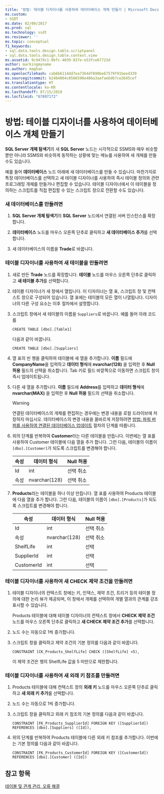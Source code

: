 ```yaml
---
title: '방법: 테이블 디자이너를 사용하여 데이터베이스 개체 만들기 | Microsoft Docs'
ms.custom:
- SSDT
ms.date: 02/09/2017
ms.prod: sql
ms.technology: ssdt
ms.reviewer: ''
ms.topic: conceptual
f1_keywords:
- sql.data.tools.design.table.scriptpanel
- sql.data.tools.design.table.context.view
ms.assetid: 9c9479c1-9bfc-4039-837e-e53fce67723d
author: markingmyname
ms.author: maghan
ms.openlocfilehash: cab6b6114dd7ea7364df890be67579f91bee4339
ms.sourcegitcommit: b2464064c0566590e486a3aafae6d67ce2645cef
ms.translationtype: HT
ms.contentlocale: ko-KR
ms.lasthandoff: 07/15/2019
ms.locfileid: "67897172"
---
```

# <a name="how-to-create-database-objects-using-table-designer"></a>방법: 테이블 디자이너를 사용하여 데이터베이스 개체 만들기
**SQL Server 개체 탐색기**의 새 **SQL Server** 노드는 시각적으로 SSMS와 매우 비슷할 뿐만 아니라 SSMS와 비슷하게 동작하는 상황에 맞는 메뉴를 사용하여 새 개체를 만들 수도 있습니다.  
  
예를 들어 **데이터베이스** 노드 아래에 새 데이터베이스를 만들 수 있습니다. 마찬가지로 특정 데이터베이스를 선택하고 새 테이블 디자이너를 사용하여 즉시 테이블 정의와 관련 프로그래밍 개체를 만들거나 편집할 수 있습니다. 테이블 디자이너에서 이 테이블을 정의하는 스크립트를 직접 편집할 수 있는 스크립트 창으로 전환할 수도 있습니다.  
  
### <a name="to-create-a-new-database"></a>새 데이터베이스를 만들려면  
  
1.  **SQL Server 개체 탐색기**의 **SQL Server** 노드에서 연결된 서버 인스턴스를 확장합니다.  
  
2.  **데이터베이스** 노드를 마우스 오른쪽 단추로 클릭하고 **새 데이터베이스 추가**를 선택합니다.  
  
3.  새 데이터베이스의 이름을 **Trade**로 바꿉니다.  
  
### <a name="to-create-new-tables-using-the-table-designer"></a>테이블 디자이너를 사용하여 새 테이블을 만들려면  
  
1.  새로 만든 **Trade** 노드를 확장합니다. **테이블** 노드를 마우스 오른쪽 단추로 클릭하고 **새 테이블 추가**를 선택합니다.  
  
2.  테이블 디자이너가 새 창에서 열립니다. 이 디자이너는 열 표, 스크립트 창 및 컨텍스트 창으로 구성되어 있습니다. 열 표에는 테이블의 모든 열이 나열됩니다. 디자이너의 다른 구성 요소는 이후 절차에서 설명합니다.  
  
3.  스크립트 창에서 새 테이블의 이름을 `Suppliers`로 바꿉니다. 예를 들어 아래 코드를  
  
    ```  
    CREATE TABLE [dbo].[Table1]  
    ```  
  
    다음과 같이 바꿉니다.  
  
    ```  
    CREATE TABLE [dbo].[Suppliers]  
    ```  
  
4.  열 표의 빈 행을 클릭하여 테이블에 새 열을 추가합니다.  **이름** 필드에 **CompanyName**을 입력하고 **데이터 형식**에 **nvarchar(128)** 을 입력한 후 **Null 허용** 필드의 선택을 취소합니다. Tab 키로 필드 바깥쪽으로 이동하면 스크립트 창이 즉시 업데이트됩니다.  
  
5.  다른 새 열을 추가합니다. **이름** 필드에 **Address**를 입력하고 **데이터 형식**에 **nvarchar(MAX)** 을 입력한 후 **Null 허용** 필드의 선택을 취소합니다.  
  
    > [!WARNING]  
    > 연결된 데이터베이스의 개체를 편집하는 경우에는 변경 내용을 로컬 드라이브에 저장하지 마십시오. 데이터베이스의 변경 내용을 올바르게 저장하려면 [방법: 파워 버퍼를 사용하여 연결된 데이터베이스 업데이트](../ssdt/how-to-update-a-connected-database-with-power-buffer.md) 절차의 단계를 따릅니다.  
  
6.  위의 단계를 반복하여 **Customer**라는 다른 테이블을 만듭니다. 이번에는 열 표를 사용하여 Customer 테이블에 다음 열을 추가 합니다. 그런 다음, 테이블의 이름이 `[dbo].[Customer]`가 되도록 스크립트를 변경해야 합니다.  
  
    |속성|데이터 형식|**Null 허용**|  
    |--------|-------------|-------------------|  
    |Id|int|선택 취소|  
    |속성|nvarchar(128)|선택 취소|  
  
7.  **Products**라는 테이블을 하나 이상 만듭니다. 열 표를 사용하여 Products 테이블에 다음 열을 추가 합니다. 그런 다음, 테이블의 이름이 `[dbo].[Products]`가 되도록 스크립트를 변경해야 합니다.  
  
    |속성|데이터 형식|**Null 허용**|  
    |--------|-------------|-------------------|  
    |Id|int|선택 취소|  
    |속성|nvarchar(128)|선택 취소|  
    |ShelfLife|int|선택|  
    |SupplierId|int|선택|  
    |CustomerId|int|선택|  
  
### <a name="to-create-a-new-check-constraint-using-the-table-designer"></a>테이블 디자이너를 사용하여 새 CHECK 제약 조건을 만들려면  
  
1.  테이블 디자이너의 컨텍스트 창에는 키, 인덱스, 제약 조건, 트리거 등의 테이블 정의에 대한 논리 뷰가 제공되며, 이 창에서 개체를 선택하여 개별 열과의 관계를 강조 표시할 수 있습니다.  
  
    Products 테이블에 대해 테이블 디자이너의 컨텍스트 창에서 **CHECK 제약 조건** 노드를 마우스 오른쪽 단추로 클릭하고 **새 CHECK 제약 조건 추가**를 선택합니다.  
  
2.  노드 수는 자동으로 1씩 증가합니다.  
  
3.  스크립트 창을 클릭하고 제약 조건의 기본 정의를 다음과 같이 바꿉니다.  
  
    ```  
    CONSTRAINT [CK_Products_ShelfLife] CHECK ([ShelfLife] <5),  
    ```  
  
    이 제약 조건은 행의 ShelfLife 값을 5 미만으로 제한합니다.  
  
### <a name="to-create-new-foreign-key-references-using-the-table-designer"></a>테이블 디자이너를 사용하여 새 외래 키 참조를 만들려면  
  
1.  Products 테이블에 대해 컨텍스트 창의 **외래 키** 노드를 마우스 오른쪽 단추로 클릭하고 **새 외래 키 추가**를 선택합니다.  
  
2.  노드 수는 자동으로 1씩 증가합니다.  
  
3.  스크립트 창을 클릭하고 외래 키 참조의 기본 정의를 다음과 같이 바꿉니다.  
  
    ```  
    CONSTRAINT [FK_Products_SupplierId] FOREIGN KEY ([SupplierId]) REFERENCES [dbo].[Suppliers] ([Id]),  
    ```  
  
4.  위의 단계를 반복하여 Products 테이블에 다른 외래 키 참조를 추가합니다. 이번에는 기본 정의를 다음과 같이 바꿉니다.  
  
    ```  
    CONSTRAINT [FK_Products_CustomerId] FOREIGN KEY ([CustomerId]) REFERENCES [dbo].[Customer] ([Id])  
    ```  
  
## <a name="see-also"></a>참고 항목  
[테이블 및 관계 관리, 오류 해결](../ssdt/manage-tables-relationships-and-fix-errors.md)  
  
